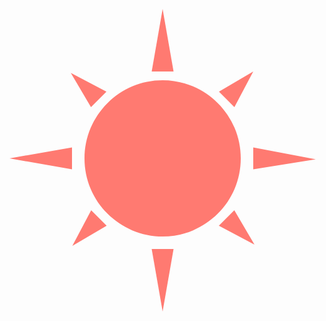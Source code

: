 <svg xmlns="http://www.w3.org/2000/svg" xmlns:xlink="http://www.w3.org/1999/xlink" style="isolation:isolate" viewBox="0 0 490 484" width="490" height="484" data-llp-composed="true" id="svg" class="lazy-line-painter"><g><path d=" M 120 239 C 119.982 222.293 123.324 205.746 129.829 190.354 C 136.12 175.514 145.22 162.024 156.631 150.631 C 168.024 139.22 181.514 130.12 196.354 123.829 C 211.746 117.324 228.293 113.982 245 114 C 261.707 113.982 278.254 117.324 293.646 123.829 C 308.486 130.12 321.976 139.22 333.369 150.631 C 344.78 162.024 353.88 175.514 360.171 190.354 C 366.676 205.746 370.018 222.293 370 239 C 370.018 255.707 366.676 272.254 360.171 287.646 C 353.88 302.486 344.78 315.976 333.369 327.369 C 321.976 338.78 308.486 347.88 293.646 354.171 C 278.254 360.676 261.707 364.018 245 364 C 228.293 364.018 211.746 360.676 196.354 354.171 C 181.514 347.88 168.024 338.78 156.631 327.369 C 145.22 315.976 136.12 302.486 129.829 287.646 C 123.324 272.254 119.982 255.707 120 239 Z " fill="rgb(255,122,113)" data-llp-id="svg-0" data-llp-duration="500" data-llp-delay="0" fill-opacity="1" style=""/><path d=" M 245 0 L 262.5 100 L 227.5 100 L 245 0 Z " fill="rgb(255,122,113)" data-llp-id="svg-1" data-llp-duration="500" data-llp-delay="500" fill-opacity="1" style=""/><path d=" M 490 240.515 L 390 256.5 L 390 221.5 L 490 240.515 Z " fill="rgb(255,122,113)" data-llp-id="svg-2" data-llp-duration="500" data-llp-delay="1000" fill-opacity="1" style=""/><path d=" M 245 484 L 227.5 384 L 262.5 384 L 245 484 Z " fill="rgb(255,122,113)" data-llp-id="svg-3" data-llp-duration="500" data-llp-delay="1500" fill-opacity="1" style=""/><path d=" M 0 239 L 100 221.5 L 100 256.5 L 0 239 Z " fill="rgb(255,122,113)" data-llp-id="svg-4" data-llp-duration="500" data-llp-delay="2000" fill-opacity="1" style=""/><path d=" M 390 100 L 359.855 157.037 L 335.106 132.288 L 390 100 Z " fill="rgb(255,122,113)" data-llp-id="svg-5" data-llp-duration="500" data-llp-delay="2500" fill-opacity="1" style=""/><path d=" M 392 377 L 334.963 346.855 L 359.712 322.106 L 392 377 Z " fill="rgb(255,122,113)" data-llp-id="svg-6" data-llp-duration="500" data-llp-delay="3000" fill-opacity="1" style=""/><path d=" M 100.553 379.037 L 130.698 322 L 155.447 346.749 L 100.553 379.037 Z " fill="rgb(255,122,113)" data-llp-id="svg-7" data-llp-duration="500" data-llp-delay="3500" fill-opacity="1" style=""/><path d=" M 98.07 102.143 L 155.106 132.288 L 130.357 157.037 L 98.07 102.143 Z " fill="rgb(255,122,113)" data-llp-id="svg-8" data-llp-duration="500" data-llp-delay="4000" fill-opacity="1" style=""/></g></svg>
